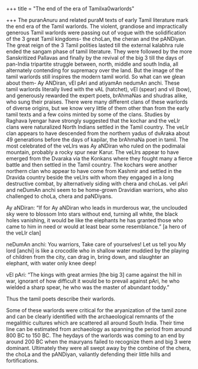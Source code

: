 +++
title = "The end of the era of Tamilxa0warlords"

+++
The puranAnuru and related puraM texts of early Tamil literature mark
the end era of the Tamil warlords. The violent, grandiose and
impractically generous Tamil warlords were passing out of vogue with the
solidification of the 3 great Tamil kingdoms- the choLan, the cheran and
the pANDiyan. The great reign of the 3 Tamil polities lasted till the
external kalabhra rule ended the sangam phase of tamil literature. They
were followed by the more Sanskritized Pallavas and finally by the
revival of the big 3 till the days of pan-India tripartite struggle
between, north, middle and south India, all alternately contending for
supremacy over the land. But the image of the tamil warlords still
inspires the modern tamil world. So what can we glean about them- Ay
ANDiran, vEl pAri and atiyamAn nedumAn anchi. These tamil warlords
literally lived with the vAL (hatchet), vEl (spear) and vil (bow), and
generously rewarded the expert poets, brAhmaNas and shudras alike, who
sung their praises. There were many different clans of these warlords of
diverse origins, but we know very little of them other than from the
early tamil texts and a few coins minted by some of the clans. Studies
by Raghava Iyengar have strongly suggested that the kochar and the veLIr
clans were naturalized North Indians settled in the Tamil country. The
veLIr clan appears to have descended from the northern yadus of dvAraka
about 49 generations before the days of kapilar, the brAhmaNa poet in
tamil. The most celebrated of the veLIrs was Ay aNDiran who ruled on the
podimalai mountain, probably a rocky spur near Karur. The veLIrs appear
to have emerged from the Dvaraka via the Konkans where they fought many
a fierce battle and then settled in the Tamil country. The kochars were
another northern clan who appear to have come from Kashmir and settled
in the Dravida country beside the veLIrs with whom they engaged in a
long destructive combat, by alternatively siding with chera and choLas.
vel pAri and neDumAn anchi seem to be home-grown Dravidian warriors, who
also challenged to choLa, chera and paNDiyans.

Ay aNDiran: “If for Ay aNDiran who leads in murderous war, the unclouded
sky were to blossom Into stars without end, turning all white, the black
holes vanishing, it would be like the elephants he has granted those who
came to him in need or would at least bear some resemblance.” \[a hero
of the veLIr clan\]

neDumAn anchi: You warriors, Take care of yourselves\! Let us tell you
My lord \[anchi\] is like a crocodile who in shallow water muddied by
the playing of children from the city, can drag in, bring down, and
slaughter an elephant, with water only knee deep\!

vEl pAri: “The kings with great armies \[the big 3\] came against the
hill in war, ignorant of how difficult it would be to prevail against
pAri, he who wielded a sharp spear, he who was the master of abundant
toddy.”

Thus the tamil poets describe their warlords.

Some of these warlords were critical for the aryanization of the tamil
zone and can be clearly identified with the archaeological remnants of
the megalithic cultures which are scattered all around South India.
Their time line can be estimated from archaeology as spanning the period
from around 800 BC to 150 BC. The heydays of the warlords was coming to
an end by around 200 BC when the mauryans failed to recognize them and
big 3 were dominant. Ultimately they were all swept away by the combine
of the chera, the choLa and the pANDiyan, valiantly defending their
little hills and fortifications.
